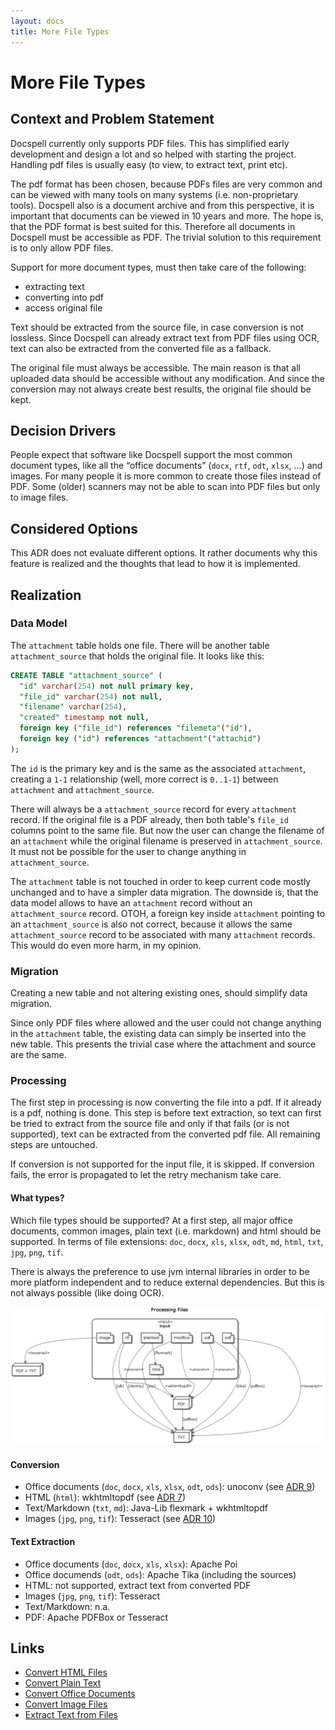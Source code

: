```yaml
---
layout: docs
title: More File Types
---
```


# More File Types

## Context and Problem Statement

Docspell currently only supports PDF files. This has simplified early
development and design a lot and so helped with starting the project.
Handling pdf files is usually easy (to view, to extract text, print
etc).

The pdf format has been chosen, because PDFs files are very common and
can be viewed with many tools on many systems (i.e. non-proprietary
tools). Docspell also is a document archive and from this perspective,
it is important that documents can be viewed in 10 years and more. The
hope is, that the PDF format is best suited for this. Therefore all
documents in Docspell must be accessible as PDF. The trivial solution
to this requirement is to only allow PDF files.

Support for more document types, must then take care of the following:

- extracting text
- converting into pdf
- access original file

Text should be extracted from the source file, in case conversion is
not lossless. Since Docspell can already extract text from PDF files
using OCR, text can also be extracted from the converted file as a
fallback.

The original file must always be accessible. The main reason is that
all uploaded data should be accessible without any modification. And
since the conversion may not always create best results, the original
file should be kept.


## Decision Drivers

People expect that software like Docspell support the most common
document types, like all the “office documents” (`docx`, `rtf`, `odt`,
`xlsx`, …) and images. For many people it is more common to create
those files instead of PDF. Some (older) scanners may not be able to
scan into PDF files but only to image files.


## Considered Options

This ADR does not evaluate different options. It rather documents why
this feature is realized and the thoughts that lead to how it is
implemented.

## Realization

### Data Model

The `attachment` table holds one file. There will be another table
`attachment_source` that holds the original file. It looks like this:

``` sql
CREATE TABLE "attachment_source" (
  "id" varchar(254) not null primary key,
  "file_id" varchar(254) not null,
  "filename" varchar(254),
  "created" timestamp not null,
  foreign key ("file_id") references "filemeta"("id"),
  foreign key ("id") references "attachment"("attachid")
);
```

The `id` is the primary key and is the same as the associated
`attachment`, creating a `1-1` relationship (well, more correct is
`0..1-1`) between `attachment` and `attachment_source`.

There will always be a `attachment_source` record for every
`attachment` record. If the original file is a PDF already, then both
table's `file_id` columns point to the same file. But now the user can
change the filename of an `attachment` while the original filename is
preserved in `attachment_source`. It must not be possible for the user
to change anything in `attachment_source`.

The `attachment` table is not touched in order to keep current code
mostly unchanged and to have a simpler data migration. The downside
is, that the data model allows to have an `attachment` record without
an `attachment_source` record. OTOH, a foreign key inside `attachment`
pointing to an `attachment_source` is also not correct, because it
allows the same `attachment_source` record to be associated with many
`attachment` records. This would do even more harm, in my opinion.

### Migration

Creating a new table and not altering existing ones, should simplify
data migration.

Since only PDF files where allowed and the user could not change
anything in the `attachment` table, the existing data can simply be
inserted into the new table. This presents the trivial case where the
attachment and source are the same.


### Processing

The first step in processing is now converting the file into a pdf. If
it already is a pdf, nothing is done. This step is before text
extraction, so text can first be tried to extract from the source file
and only if that fails (or is not supported), text can be extracted
from the converted pdf file. All remaining steps are untouched.

If conversion is not supported for the input file, it is skipped. If
conversion fails, the error is propagated to let the retry mechanism
take care.

#### What types?

Which file types should be supported? At a first step, all major
office documents, common images, plain text (i.e. markdown) and html
should be supported. In terms of file extensions: `doc`, `docx`,
`xls`, `xlsx`, `odt`, `md`, `html`, `txt`, `jpg`, `png`, `tif`.

There is always the preference to use jvm internal libraries in order
to be more platform independent and to reduce external dependencies.
But this is not always possible (like doing OCR).

<div class="thumbnail">
  <img src="./img/process-files.png" title="Overview processing files">
</div>

#### Conversion

- Office documents (`doc`, `docx`, `xls`, `xlsx`, `odt`, `ods`):
  unoconv (see [ADR 9](0009_convert_office_docs))
- HTML (`html`): wkhtmltopdf (see [ADR 7](0007_convert_html_files))
- Text/Markdown (`txt`, `md`): Java-Lib flexmark + wkhtmltopdf
- Images (`jpg`, `png`, `tif`): Tesseract (see [ADR
  10](0010_convert_image_files))

#### Text Extraction

- Office documents (`doc`, `docx`, `xls`, `xlsx`): Apache Poi
- Office documends (`odt`, `ods`): Apache Tika (including the sources)
- HTML: not supported, extract text from converted PDF
- Images (`jpg`, `png`, `tif`): Tesseract
- Text/Markdown: n.a.
- PDF: Apache PDFBox or Tesseract

## Links

* [Convert HTML Files](0007_convert_html_files)
* [Convert Plain Text](0008_convert_plain_text)
* [Convert Office Documents](0009_convert_office_docs)
* [Convert Image Files](0010_convert_image_files)
* [Extract Text from Files](0011_extract_text)
